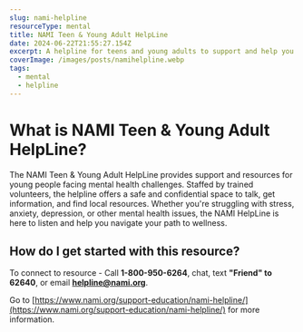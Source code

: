 ```yaml
---
slug: nami-helpline
resourceType: mental
title: NAMI Teen & Young Adult HelpLine
date: 2024-06-22T21:55:27.154Z
excerpt: A helpline for teens and young adults to support and help you move through difficult times by connecting you with another young person with similar experiences.
coverImage: /images/posts/namihelpline.webp
tags:
  - mental
  - helpline
---
```


<script>
  import Callout from "$lib/components/molecules/Callout.svelte";
  import PhoneNumber from "$lib/components/molecules/PhoneNumber.svelte"
  import {siteBaseUrl} from "$lib/data/meta"

  const resourceTextDescription = `The NAMI Teen & Young Adult HelpLine provides support and resources for young people facing mental health challenges. Staffed by trained volunteers, the helpline offers a safe and confidential space to talk, get information, and find local resources. Whether you're struggling with stress, anxiety, depression, or other mental health issues, the NAMI HelpLine is here to listen and help you navigate your path to wellness.

To connect to resource - Call 1-800-950-6264, chat, text "Friend" to 62640, or email helpline@nami.org. 

Go to https://www.nami.org/support-education/nami-helpline/ for more information.

For more information/detail go to: ${siteBaseUrl + "nami-helpline"}`
</script>

<Callout type="info">
  <PhoneNumber resourceToSend={"mental"} {resourceTextDescription} />
</Callout>

# What is NAMI Teen & Young Adult HelpLine?

The NAMI Teen & Young Adult HelpLine provides support and resources for young people facing mental health challenges. Staffed by trained volunteers, the helpline offers a safe and confidential space to talk, get information, and find local resources. Whether you're struggling with stress, anxiety, depression, or other mental health issues, the NAMI HelpLine is here to listen and help you navigate your path to wellness.

## How do I get started with this resource?

To connect to resource - Call **1-800-950-6264**, chat, text **"Friend" to 62640**, or email **helpline@nami.org**. 

Go to [https://www.nami.org/support-education/nami-helpline/](https://www.nami.org/support-education/nami-helpline/) for more information.